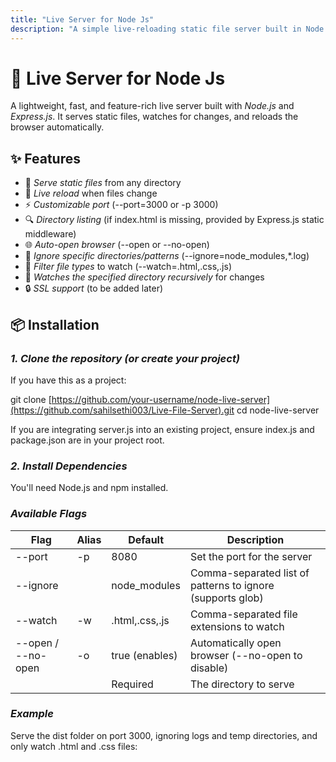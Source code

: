 ```yaml
---
title: "Live Server for Node Js"
description: "A simple live-reloading static file server built in Node Js."
---
```


# 🚀 Live Server for Node Js

A lightweight, fast, and feature-rich live server built with *Node.js* and *Express.js*. It serves static files, watches for changes, and reloads the browser automatically.

## ✨ Features
- 📂 *Serve static files* from any directory
- 🔄 *Live reload* when files change
- ⚡ *Customizable port* (--port=3000 or -p 3000)
- 🔍 *Directory listing* (if index.html is missing, provided by Express.js static middleware)
- 🌐 *Auto-open browser* (--open or --no-open)
- 🛑 *Ignore specific directories/patterns* (--ignore=node_modules,*.log)
- 🎯 *Filter file types* to watch (--watch=.html,.css,.js)
- 🔀 *Watches the specified directory recursively* for changes
- 🔒 *SSL support* (to be added later)

## 📦 Installation
### *1. Clone the repository (or create your project)*
If you have this as a project:

git clone [https://github.com/your-username/node-live-server](https://github.com/sahilsethi003/Live-File-Server).git
cd node-live-server

If you are integrating server.js into an existing project, ensure index.js and package.json are in your project root.

### *2. Install Dependencies*
You'll need Node.js and npm installed.

### *Available Flags*

| Flag                 | Alias | Default             | Description                                     |
|----------------------|-------|---------------------|-------------------------------------------------|
| --port <port>      | -p  | 8080              | Set the port for the server                     |
| --ignore <patterns>|       | node_modules      | Comma-separated list of patterns to ignore (supports glob) |
| --watch <exts>     | -w  | .html,.css,.js    | Comma-separated file extensions to watch       |
| --open / --no-open| -o | true (enables)    | Automatically open browser (--no-open to disable) |
| <directory>        |       | Required          | The directory to serve                          |

### *Example*
Serve the dist folder on port 3000, ignoring logs and temp directories, and only watch .html and .css files:
